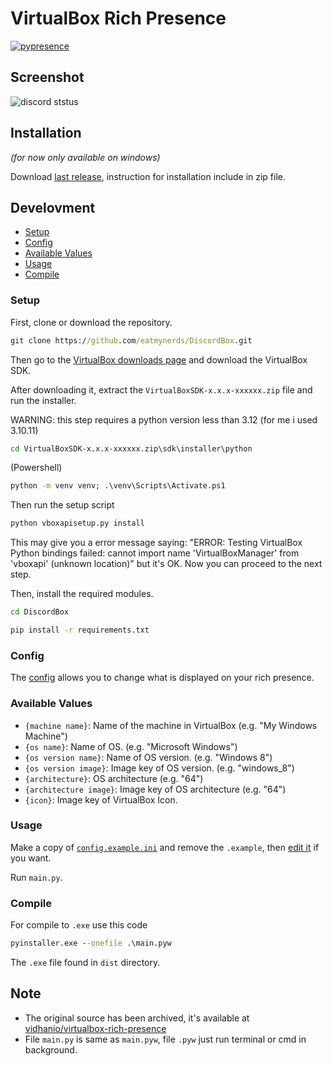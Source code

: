 # VirtualBox Rich Presence

[![pypresence](https://img.shields.io/badge/using-pypresence-00bb88.svg?style=for-the-badge&logo=discord&logoWidth=20)](https://github.com/qwertyquerty/pypresence)

## Screenshot
![discord ststus](.github/archived/images/v2023.10.01/discord-status.png)

## Installation 
*(for now only available on windows)*

Download [last release](https://github.com/bukanspot/DiscordBox/releases), instruction for installation include in zip file.


## Develovment
- [Setup](#setup)
- [Config](#config)
- [Available Values](#available-values)
- [Usage](#usage)
- [Compile](#compile)

### Setup
First, clone or download the repository.

```cmd
git clone https://github.com/eatmynerds/DiscordBox.git
```

Then go to the [VirtualBox downloads page](https://www.virtualbox.org/wiki/Downloads) and download the VirtualBox SDK.

After downloading it, extract the `VirtualBoxSDK-x.x.x-xxxxxx.zip` file and run the installer.

WARNING: this step requires a python version less than 3.12 (for me i used 3.10.11)

```cmd
cd VirtualBoxSDK-x.x.x-xxxxxx.zip\sdk\installer\python
```

(Powershell)
```cmd
python -m venv venv; .\venv\Scripts\Activate.ps1 
```
Then run the setup script
```cmd
python vboxapisetup.py install
```
This may give you a error message saying: "ERROR: Testing VirtualBox Python bindings failed: cannot import name 'VirtualBoxManager' from 'vboxapi' (unknown location)" but it's OK. Now you can proceed to the next step.

Then, install the required modules.

```cmd
cd DiscordBox
```

```cmd
pip install -r requirements.txt
```

### Config

The [config](config.example.ini) allows you to change what is displayed on your rich presence.

### Available Values

- `{machine name}`: Name of the machine in VirtualBox (e.g. "My Windows Machine")
- `{os name}`: Name of OS. (e.g. "Microsoft Windows")
- `{os version name}`: Name of OS version. (e.g. "Windows 8")
- `{os version image}`: Image key of OS version. (e.g. "windows_8")
- `{architecture}`: OS architecture (e.g. "64")
- `{architecture image}`: Image key of OS architecture (e.g. "64")
- `{icon}`: Image key of VirtualBox Icon.

### Usage

Make a copy of [`config.example.ini`](config.example.ini) and remove the `.example`, then [edit it](#config) if you want.

Run `main.py`.

### Compile
For compile to `.exe` use this code
```cmd
pyinstaller.exe --onefile .\main.pyw
```
The `.exe` file found in `dist` directory.

## Note
- The original source has been archived, it's available at [vidhanio/virtualbox-rich-presence](https://github.com/vidhanio/virtualbox-rich-presence)
- File `main.py` is same as `main.pyw`, file `.pyw` just run terminal or cmd in background.



